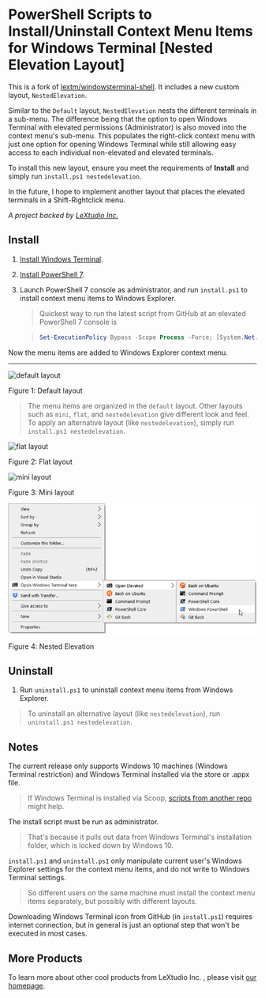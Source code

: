# PowerShell Scripts to Install/Uninstall Context Menu Items for Windows Terminal [Nested Elevation Layout]

This is a fork of [lextm/windowsterminal-shell](https://github.com/lextm/windowsterminal-shell). It includes a new custom layout, `NestedElevation`.

Similar to the `Default` layout, `NestedElevation` nests the different terminals in a sub-menu. The difference being that the option to open Windows Terminal with elevated permissions (Administrator) is also moved into the context menu's sub-menu. This populates the right-click context menu with just one option for opening Windows Terminal while still allowing easy access to each individual non-elevated and elevated terminals.

To install this new layout, ensure you meet the requirements of **Install** and simply run `install.ps1 nestedelevation`.

In the future, I hope to implement another layout that places the elevated terminals in a Shift-Rightclick menu.

*A project backed by [LeXtudio Inc.](https://www.lextudio.com)*

## Install

1. [Install Windows Terminal](https://github.com/microsoft/terminal).
2. [Install PowerShell 7](https://docs.microsoft.com/en-us/powershell/scripting/install/installing-powershell-core-on-windows?view=powershell-7).
3. Launch PowerShell 7 console as administrator, and run `install.ps1` to install context menu items to Windows Explorer.

   > Quickest way to run the latest script from GitHub at an elevated PowerShell 7 console is

   > ``` powershell
   > Set-ExecutionPolicy Bypass -Scope Process -Force; [System.Net.ServicePointManager]::SecurityProtocol = [System.Net.ServicePointManager]::SecurityProtocol -bor 3072; iex ((New-Object System.Net.WebClient).DownloadString('https://raw.githubusercontent.com/lextm/windowsterminal-shell/master/install.ps1'))
   > ```

Now the menu items are added to Windows Explorer context menu.

----

![default layout](default.png)

Figure 1: Default layout

> The menu items are organized in the `default` layout. Other layouts such as `mini`, `flat`, and `nestedelevation` give different look and feel. To apply an alternative layout (like `nestedelevation`), simply run `install.ps1 nestedelevation`.

![flat layout](flat.png)

Figure 2: Flat layout

![mini layout](mini.png)

Figure 3: Mini layout

![nestedelevation layout](nestedelevation.png)

Figure 4: Nested Elevation

## Uninstall
1. Run `uninstall.ps1` to uninstall context menu items from Windows Explorer.

> To uninstall an alternative layout (like `nestedelevation`), run `uninstall.ps1 nestedelevation`.

## Notes
The current release only supports Windows 10 machines (Windows Terminal restriction) and Windows Terminal installed via the store or .appx file.

> If Windows Terminal is installed via Scoop, [scripts from another repo](https://github.com/grimux/windowsterminal-shell-scoop/tree/scoop-support) might help.

The install script must be run as administrator.

> That's because it pulls out data from Windows Terminal's installation folder, which is locked down by Windows 10.

`install.ps1` and `uninstall.ps1` only manipulate current user's Windows Explorer settings for the context menu items, and do not write to Windows Terminal settings.

> So different users on the same machine must install the context menu items separately, but possibly with different layouts.

Downloading Windows Terminal icon from GitHub (in `install.ps1`) requires internet connection, but in general is just an optional step that won't be executed in most cases.

## More Products
To learn more about other cool products from LeXtudio Inc. , please visit [our homepage](https://www.lextudio.com/#projects).
